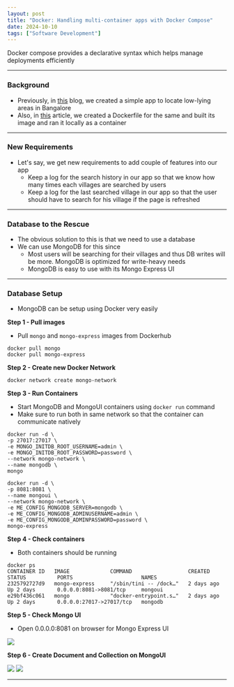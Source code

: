 ```yaml
---
layout: post
title: "Docker: Handling multi-container apps with Docker Compose"
date: 2024-10-10
tags: ["Software Development"]
---
```


Docker compose provides a declarative syntax which helps manage deployments efficiently

---
### Background

- Previously, in [this](https://gouherdanish.github.io/2024/09/25/low-lying-areas-mapping.html) blog, we created a simple app to locate low-lying areas in Bangalore
- Also, in [this](https://gouherdanish.github.io/2024/10/07/dockerfile.html) article, we created a Dockerfile for the same and built its image and ran it locally as a container

---
### New Requirements
- Let's say, we get new requirements to add couple of features into our app
    - Keep a log for the search history in our app so that we know how many times each villages are searched by users
    - Keep a log for the last searched village in our app so that the user should have to search for his village if the page is refreshed

---
### Database to the Rescue
- The obvious solution to this is that we need to use a database
- We can use MongoDB for this since
    - Most users will be searching for their villages and thus DB writes will be more. MongoDB is optimized for write-heavy needs
    - MongoDB is easy to use with its Mongo Express UI

---
### Database Setup
- MongoDB can be setup using Docker very easily

**Step 1 - Pull images**
- Pull `mongo` and `mongo-express` images from Dockerhub

```
docker pull mongo
docker pull mongo-express
```

**Step 2 - Create new Docker Network**

```
docker network create mongo-network
```

**Step 3 - Run Containers**
- Start MongoDB and MongoUI containers using `docker run` command
- Make sure to run both in same network so that the container can communicate natively

```
docker run -d \                                                                     
-p 27017:27017 \ 
-e MONGO_INITDB_ROOT_USERNAME=admin \
-e MONGO_INITDB_ROOT_PASSWORD=password \
--network mongo-network \
--name mongodb \
mongo

docker run -d \                                                                     
-p 8081:8081 \
--name mongoui \
--network mongo-network \
-e ME_CONFIG_MONGODB_SERVER=mongodb \
-e ME_CONFIG_MONGODB_ADMINUSERNAME=admin \
-e ME_CONFIG_MONGODB_ADMINPASSWORD=password \
mongo-express
```

**Step 4 - Check containers**
- Both containers should be running

```
docker ps
CONTAINER ID   IMAGE             COMMAND                  CREATED          STATUS          PORTS                      NAMES
2325792727d9   mongo-express     "/sbin/tini -- /dock…"   2 days ago       Up 2 days       0.0.0.0:8081->8081/tcp     mongoui
e29bf436c061   mongo             "docker-entrypoint.s…"   2 days ago       Up 2 days       0.0.0.0:27017->27017/tcp   mongodb
```

**Step 5 - Check Mongo UI**
- Open 0.0.0.0:8081 on browser for Mongo Express UI

<img src="{{site.url}}/images/mongoui_0.png">

**Step 6 - Create Document and Collection on MongoUI**

<img src="{{site.url}}/images/mongoui.png">

<img src="{{site.url}}/images/mongoui_1.png">

---

### 


